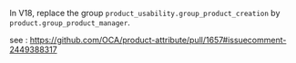 In V18, replace the group `product_usability.group_product_creation` by
`product.group_product_manager`.

see :
<https://github.com/OCA/product-attribute/pull/1657#issuecomment-2449388317>
